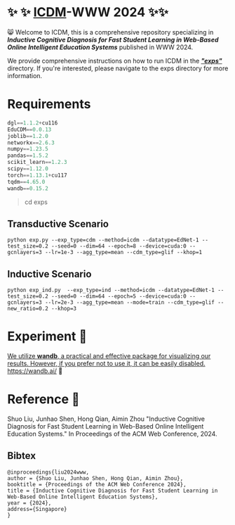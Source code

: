 # :sparkles: :sparkles: <u>ICDM</u>-WWW 2024 :sparkles::sparkles:

:smile_cat: Welcome to ICDM, this is a comprehensive repository specializing in ***Inductive Cognitive Diagnosis for Fast Student Learning in Web-Based Online Intelligent Education Systems*** published in WWW 2024.

We provide comprehensive instructions on how to run ICDM in the ***<u>"exps"</u>*** directory. If you're interested, please navigate to the exps directory for more information.

# Requirements	

```python
dgl==1.1.2+cu116
EduCDM==0.0.13
joblib==1.2.0
networkx==2.6.3
numpy==1.23.5
pandas==1.5.2
scikit_learn==1.2.3
scipy==1.12.0
torch==1.13.1+cu117
tqdm==4.65.0
wandb==0.15.2
```

> cd exps

## Transductive Scenario

```shell
python exp.py --exp_type=cdm --method=icdm --datatype=EdNet-1 --test_size=0.2 --seed=0 --dim=64 --epoch=8 --device=cuda:0 --gcnlayers=3 --lr=1e-3 --agg_type=mean --cdm_type=glif --khop=1
```



## Inductive Scenario 

```shell
python exp_ind.py  --exp_type=ind --method=icdm --datatype=EdNet-1 --test_size=0.2 --seed=0 --dim=64 --epoch=5 --device=cuda:0 --gcnlayers=3 --lr=2e-3 --agg_type=mean --mode=train --cdm_type=glif --new_ratio=0.2 --khop=3
```



# Experiment :clap:

<u>We utilize **wandb**, a practical and effective package for visualizing our results. However, if you prefer not to use it, it can be easily disabled.</u> https://wandb.ai/ :scroll:

# Reference :thought_balloon:

Shuo Liu, Junhao Shen, Hong Qian, Aimin Zhou "Inductive Cognitive Diagnosis for Fast Student Learning in Web-Based Online Intelligent Education Systems." In Proceedings of the ACM Web Conference, 2024.

## Bibtex

```
@inproceedings{liu2024www,
author = {Shuo Liu, Junhao Shen, Hong Qian, Aimin Zhou},
booktitle = {Proceedings of the ACM Web Conference 2024},
title = {Inductive Cognitive Diagnosis for Fast Student Learning in Web-Based Online Intelligent Education Systems},
year = {2024},
address={Singapore}
}
```
